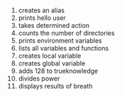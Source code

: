1. creates an alias
2. prints hello user
3. takes determined action
4. counts the number of directories
5. prints environment variables
6. lists all variables and functions
7. creates local variable
8. creates global variable
9. adds 128 to trueknowledge
10. divides power
11. displays results of breath
